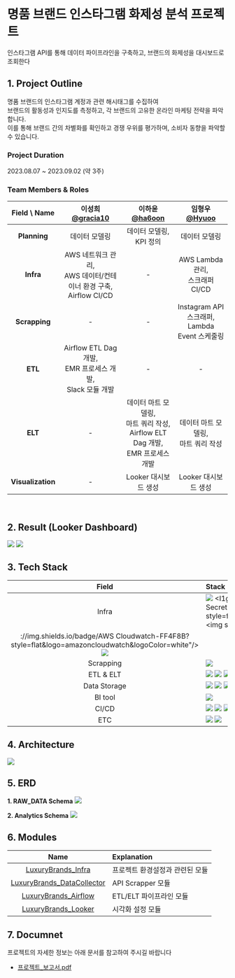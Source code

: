 # 명품 브랜드 인스타그램 화제성 분석 프로젝트

인스타그램 API를 통해 데이터 파이프라인을 구축하고, 브랜드의 화제성을 대시보드로 조회한다
<br>

## 1. Project Outline

명품 브랜드의 인스타그램 계정과 관련 해시태그를 수집하여  
브랜드의 활동성과 인지도를 측정하고, 각 브랜드의 고유한 온라인 마케팅 전략을 파악합니다.  
이를 통해 브랜드 간의 차별화를 확인하고 경쟁 우위를 평가하며, 소비자 동향을 파악할 수 있습니다.

### Project Duration

2023.08.07 ~ 2023.09.02 (약 3주)

### Team Members & Roles

| Field \ Name | **이성희 [@gracia10](https://github.com/gracia10)** | **이하윤[@ha6oon](https://github.com/ha6oon)** | **임형우[@Hyuoo](https://github.com/Hyuoo)** |
|:--:|:---:|:---:|:---:|
|**Planning**|데이터 모델링 |데이터 모델링, KPI 정의 |데이터 모델링|
|**Infra**| AWS 네트워크 관리,<br>AWS 데이터/컨테이너 환경 구축, <br>Airflow CI/CD | - |AWS Lambda 관리,<br>  스크래퍼 CI/CD|
|**Scrapping**| - | - |Instagram API 스크래퍼,<br>Lambda Event 스케줄링|
|**ETL**|Airflow ETL Dag 개발,<br>EMR 프로세스 개발,<br>Slack 모듈 개발| - | - |
|**ELT**|-|데이터 마트 모델링,<br>마트 쿼리 작성,<br>Airflow ELT Dag 개발,<br>EMR 프로세스 개발 | 데이터 마트 모델링,<br>마트 쿼리 작성|
|**Visualization**|-| Looker 대시보드 생성| Looker 대시보드 생성|
<br>

## 2. Result (Looker Dashboard)
<img src="./files/BI1.png">
<img src="./files/BI2.png">
<!-- <video src="./files/BI_Video.mp4"> -->

## 3. Tech Stack

| Field | Stack |
|:---:|:---|
| Infra | <img src="https://img.shields.io/badge/AWS Secrets Manager-DF0101?style=flat&logo=Amazon+AWS&logoColor=white"/> <I1gpngc="https://img.shields.io/badge/AWS Secrets Manager-DF0101?style=flat&logo=Amazon+AWS&logoColor=white"/> <img src2spng="https
://img.shields.io/badge/AWS Cloudwatch-FF4F8B?style=flat&logo=amazoncloudwatch&logoColor=white"/> <img src="https://img.shields.io/badge/AWS%20EC2-FF9900.svg?style=flat&logo=Amazon-EC2&logoColor=white"/>|
|Scrapping| <img src="https://img.shields.io/badge/AWS Lambda-FF9900?style=flat&logo=awslambda&logoColor=white"/>|
| ETL & ELT | <img src="https://img.shields.io/badge/Airflow-017CEE?style=flat&logo=Apache%20Airflow&logoColor=white"/> <img src="https://img.shields.io/badge/Spark-FAFAFA?style=flat&logo=apache%20spark&logoColor=orange"/> <img src="https://img.shields.io/badge/pydeequ-FAFAFA?style=flat&logo=apache&logoColor=orange"/> |
| Data Storage | <img src="https://img.shields.io/badge/AWS S3-088A08?style=flat&logo=amazons3&logoColor=white"/> <img src="https://img.shields.io/badge/AWS Redshift-8C4FFF?style=flat&logo=amazonredshift&logoColor=white"/> <img src="https://img.shields.io/badge/Snowflake-29B5E8.svg?style=flat&logo=Snowflake&logoColor=white"/> <img src="https://img.shields.io/badge/Amazon%20RDS-527FFF.svg?style=flat&logo=Amazon-RDS&logoColor=white"/>
| BI tool | <img src="https://img.shields.io/badge/Looker-4285F4?style=flat&logo=looker&logoColor=white"/> |
| CI/CD | <img src="https://img.shields.io/badge/Docker-2496ED?style=flat&logo=docker&logoColor=white"/> <img src="https://img.shields.io/badge/Github Actions-2088FF?style=flat&logo=githubactions&logoColor=white"/> <img src="https://img.shields.io/badge/AWS ECR-FF9900?style=flat&logo=amazonecr&logoColor=white"/> <img src="https://img.shields.io/badge/AWS ECS-FF9900?style=flat&logo=amazonecs&logoColor=white"/> |
| ETC|<img src="https://img.shields.io/badge/Slack-4A154B?style=flat&logo=Slack&logoColor=white"/> <img src="https://img.shields.io/badge/Notion-000000?style=flat&logo=Notion&logoColor=white"/>|


## 4. Architecture
<img src="./files/Infra.png">

## 5. ERD
__1. RAW_DATA Schema__
<img src="./files/Raw_schema.png">  

__2. Analytics Schema__ 
<img src="./files/Mart_schema.png">

## 6. Modules
| Name | Explanation |
|:---:|:---|
| [LuxuryBrands_Infra]("https://github.com/LuxuryBrands/LuxuryBrands_Infra") | 프로젝트 환경설정과 관련된 모듈 |
| [LuxuryBrands_DataCollector]("https://github.com/LuxuryBrands/LuxuryBrands_DataCollector") | API Scrapper 모듈 |
| [LuxuryBrands_Airflow]("https://github.com/LuxuryBrands/LuxuryBrands_Airflow") | ETL/ELT 파이프라인 모듈 |
| [LuxuryBrands_Looker]("https://github.com/LuxuryBrands/LuxuryBrands_Looker") | 시각화 설정 모듈 |


## 7. Documnet
프로젝트의 자세한 정보는 아래 문서를 참고하여 주시길 바랍니다
- [프로젝트_보고서.pdf](files/project_report.pdf)